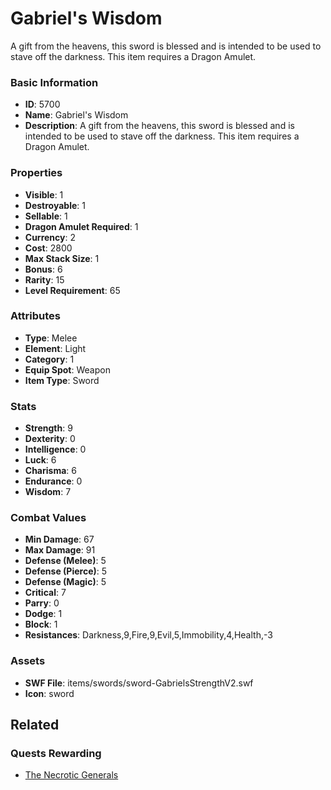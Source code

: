 # Gabriel's Wisdom

A gift from the heavens, this sword is blessed and is intended to be used to stave off the darkness. This item requires a Dragon Amulet.

### Basic Information

- **ID**: 5700
- **Name**: Gabriel&#039;s Wisdom
- **Description**: A gift from the heavens, this sword is blessed and is intended to be used to stave off the darkness. This item requires a Dragon Amulet.

### Properties

- **Visible**: 1
- **Destroyable**: 1
- **Sellable**: 1
- **Dragon Amulet Required**: 1
- **Currency**: 2
- **Cost**: 2800
- **Max Stack Size**: 1
- **Bonus**: 6
- **Rarity**: 15
- **Level Requirement**: 65

### Attributes

- **Type**: Melee
- **Element**: Light
- **Category**: 1
- **Equip Spot**: Weapon
- **Item Type**: Sword

### Stats

- **Strength**: 9
- **Dexterity**: 0
- **Intelligence**: 0
- **Luck**: 6
- **Charisma**: 6
- **Endurance**: 0
- **Wisdom**: 7

### Combat Values

- **Min Damage**: 67
- **Max Damage**: 91
- **Defense (Melee)**: 5
- **Defense (Pierce)**: 5
- **Defense (Magic)**: 5
- **Critical**: 7
- **Parry**: 0
- **Dodge**: 1
- **Block**: 1
- **Resistances**: Darkness,9,Fire,9,Evil,5,Immobility,4,Health,-3

### Assets

- **SWF File**: items/swords/sword-GabrielsStrengthV2.swf
- **Icon**: sword

## Related

### Quests Rewarding

- [The Necrotic Generals](../quests/798-the-necrotic-generals.md)

